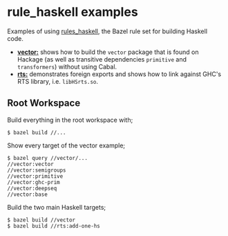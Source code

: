 # rule_haskell examples

Examples of using [rules_haskell][rules_haskell], the Bazel rule set
for building Haskell code.

* [**vector:**](./vector/) shows how to build the `vector` package
  that is found on Hackage (as well as transitive dependencies
  `primitive` and `transformers`) without using Cabal.
* [**rts:**](./rts/) demonstrates foreign exports and shows how to
  link against GHC's RTS library, i.e. `libHSrts.so`.
  
## Root Workspace

Build everything in the root workspace with;

```
$ bazel build //...
```

Show every target of the vector example;

```
$ bazel query //vector/...
//vector:vector
//vector:semigroups
//vector:primitive
//vector:ghc-prim
//vector:deepseq
//vector:base
```

Build the two main Haskell targets;

```
$ bazel build //vector
$ bazel build //rts:add-one-hs
```

[rules_haskell]: https://github.com/tweag/rules_haskell
